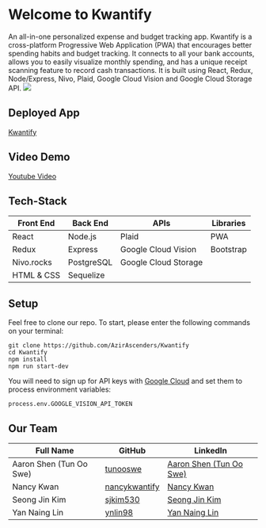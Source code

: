 # Welcome to Kwantify

An all-in-one personalized expense and budget tracking app. Kwantify is a cross-platform Progressive Web Application (PWA) that encourages better spending habits and budget tracking. It connects to all your bank accounts, allows you to easily visualize monthly spending, and has a unique receipt scanning feature to record cash transactions. It is built using React, Redux, Node/Express, Nivo, Plaid, Google Cloud Vision and Google Cloud Storage API.
<img src="./mockup3.gif" >

## Deployed App

<a href="https://kwantify.herokuapp.com/"> Kwantify </a>

## Video Demo

<a href='https://www.youtube.com/watch?v=FfP3oItRVoQ&t=1s'> Youtube Video </a>

## Tech-Stack

<table>
      <thead>
        <tr>
          <th>Front End</th>
          <th>Back End</th>
          <th>APIs</th>
          <th>Libraries</th>
        </tr>
      </thead>
      <tbody>
            <tr>
              <td>React</td>
              <td>Node.js</td>
              <td>Plaid</td>
              <td>PWA</td>
            </tr>
            <tr>
              <td>Redux</td>
              <td>Express</td>
              <td>Google Cloud Vision</td>
              <td>Bootstrap</td>
            </tr>
            <tr>
              <td>Nivo.rocks</td>
              <td>PostgreSQL</td>
              <td>Google Cloud Storage</td>
              <td></td>
            </tr>
             <tr>
              <td>HTML & CSS</td>
              <td>Sequelize</td>
              <td></td>
              <td></td>
            </tr>
      </tbody>
  </table>

## Setup

Feel free to clone our repo. To start, please enter the following commands on your terminal:

```
git clone https://github.com/AzirAscenders/Kwantify
cd Kwantify
npm install
npm run start-dev
```

You will need to sign up for API keys with <a href="https://cloud.google.com/free">Google Cloud</a> and set them to process environment variables:

```
process.env.GOOGLE_VISION_API_TOKEN
```

## Our Team

<table>
      <thead>
        <tr>
          <th>Full Name</th>
          <th>GitHub</th>
          <th>LinkedIn</th>
        </tr>
      </thead>
      <tbody>
            <tr>
              <td>Aaron Shen (Tun Oo Swe)</td>
              <td><a href="https://github.com/tunooswe">tunooswe</a></td>
              <td><a href="https://www.linkedin.com/in/tun-oo-swe/">Aaron Shen (Tun Oo Swe)</a></td>
            </tr>
            <tr>
              <td>Nancy Kwan</td>
              <td><a href="https://github.com/nancykwantify">nancykwantify</a></td>
              <td><a href="https://www.linkedin.com/in/nancykwan/">Nancy Kwan<a/></td>
            </tr>
            <tr>
              <td>Seong Jin Kim</td>
              <td><a href="https://github.com/sjkim530">sjkim530</a></td>
              <td><a href="https://www.linkedin.com/in/seongjinkimsjk/">Seong Jin Kim<a/></td>
            </tr>
            <tr>
              <td>Yan Naing Lin</td>
              <td><a href="https://github.com/ynlin98">ynlin98</a></td>
              <td><a href="https://www.linkedin.com/in/yannainglin/">Yan Naing Lin<a/></td>
            </tr>
      </tbody>
  </table>
